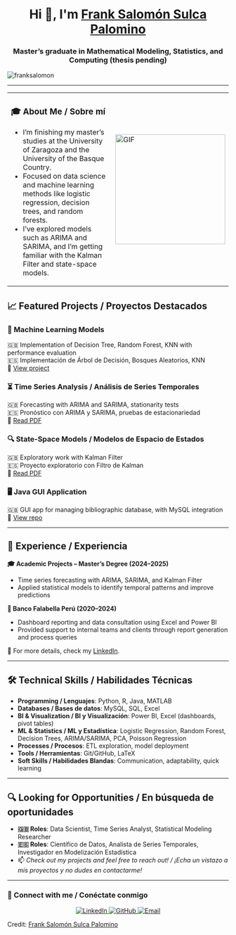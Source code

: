 <h1 align="center">Hi 👋, I'm <a href="https://github.com/franksalomon" target="blank">
Frank Salomón Sulca Palomino</a></h1>
<h3 align="center">Master’s graduate in Mathematical Modeling, Statistics, and Computing (thesis pending)</h3>

<p align="left">
  <img src="https://komarev.com/ghpvc/?username=franksalomon&label=Profile%20views&color=0e75b6&style=flat" alt="franksalomon" />
</p>

---
<table>
  <tr>
    <td>
      <h3>🎓 About Me / Sobre mí</h3>
      <ul>
        <li> I’m finishing my master’s studies at the University of Zaragoza and the University of the Basque Country.</li>
        <li> Focused on data science and machine learning methods like logistic regression, decision trees, and random forests.</li>
        <li> I’ve explored models such as ARIMA and SARIMA, and I’m getting familiar with the Kalman Filter and state-space models.</li>
      </ul>
    </td>
    <td width="33%">
      <img align="right" height="250" alt="GIF" src="https://media.giphy.com/media/SWoSkN6DxTszqIKEqv/giphy.gif">
    </td>
  </tr>
</table>

## 📈 Featured Projects / Proyectos Destacados

### 🧠 Machine Learning Models  
🇬🇧 Implementation of Decision Tree, Random Forest, KNN with performance evaluation  
🇪🇸 Implementación de Árbol de Decisión, Bosques Aleatorios, KNN  
🔗 [View project](https://franksalomon.github.io/Machine-Learning-Models/)

### ⏳ Time Series Analysis / Análisis de Series Temporales  
🇬🇧 Forecasting with ARIMA and SARIMA, stationarity tests  
🇪🇸 Pronóstico con ARIMA y SARIMA, pruebas de estacionariedad  
🔗 [Read PDF](https://github.com/franksalomon/time-series/blob/main/Series_Temporales_Bloque1.pdf)

### 🔍 State-Space Models / Modelos de Espacio de Estados  
🇬🇧 Exploratory work with Kalman Filter  
🇪🇸 Proyecto exploratorio con Filtro de Kalman  
🔗 [Read PDF](https://github.com/franksalomon/Structural-Time-Series-Models/blob/main/MEST_Bloque_2.pdf)

### 🖥️ Java GUI Application  
🇬🇧 GUI app for managing bibliographic database, with MySQL integration  
🔗 [View repo](https://github.com/franksalomon/mi-proyecto-java)

---

## 💼 Experience / Experiencia

**🎓 Academic Projects – Master’s Degree (2024–2025)**  
- Time series forecasting with ARIMA, SARIMA, and Kalman Filter  
- Applied statistical models to identify temporal patterns and improve predictions

**🏦 Banco Falabella Perú (2020–2024)**  
- Dashboard reporting and data consultation using Excel and Power BI  
- Provided support to internal teams and clients through report generation and process queries  

📄 For more details, check my [LinkedIn](https://www.linkedin.com/in/frank-salom%C3%B3n-8251a51a8/).

---

## 🛠️ Technical Skills / Habilidades Técnicas

- **Programming / Lenguajes**: Python, R, Java, MATLAB  
- **Databases / Bases de datos**: MySQL, SQL, Excel  
- **BI & Visualization / BI y Visualización**: Power BI, Excel (dashboards, pivot tables)  
- **ML & Statistics / ML y Estadística**: Logistic Regression, Random Forest, Decision Trees, ARIMA/SARIMA, PCA, Poisson Regression  
- **Processes / Procesos**: ETL exploration, model deployment  
- **Tools / Herramientas**: Git/GitHub, LaTeX  
- **Soft Skills / Habilidades Blandas**: Communication, adaptability, quick learning  

---


## 🔍 Looking for Opportunities / En búsqueda de oportunidades

- **🇬🇧 Roles**: Data Scientist, Time Series Analyst, Statistical Modeling Researcher  
- **🇪🇸 Roles**: Científico de Datos, Analista de Series Temporales, Investigador en Modelización Estadística  
- 📫 *Check out my projects and feel free to reach out! / ¡Echa un vistazo a mis proyectos y no dudes en contactarme!*

---

### 🔗 Connect with me / Conéctate conmigo

<p align="center">
  <a href="https://www.linkedin.com/in/frank-salom%C3%B3n-8251a51a8/" target="_blank" rel="noopener noreferrer">
    <img src="https://img.icons8.com/doodle/40/000000/linkedin--v2.png" alt="LinkedIn"/>
  </a>
  <a href="https://github.com/franksalomon" target="_blank" rel="noopener noreferrer">
    <img src="https://img.icons8.com/doodle/40/000000/github--v1.png" alt="GitHub"/>
  </a>
  <a href="mailto:f.salomon.sulca@gmail.com" target="_blank" rel="noopener noreferrer">
    <img src="https://img.icons8.com/doodle/40/000000/gmail-new.png" alt="Email"/>
  </a>
</p>


Credit: [Frank Salomón Sulca Palomino](https://github.com/franksalomon)
